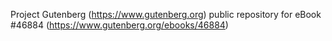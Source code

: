 Project Gutenberg (https://www.gutenberg.org) public repository for eBook #46884 (https://www.gutenberg.org/ebooks/46884)

